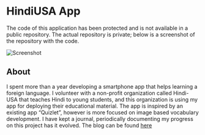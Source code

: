 # HindiUSA App

The code of this application has been protected and is not available in a public repository. The actual repository is private; below is a screenshot of the repository with the code.

![Screenshot](https://harshalnawade.s3.amazonaws.com/HindiUSA-Repository-Snapshot.jpg)

## About

I spent more than a year developing a smartphone app that helps learning a foreign language.
I volunteer with a non-profit organization called Hindi-USA that teaches Hindi to young students, and this organization is using my app for deploying their educational material.
The app is inspired by an existing app “Quizlet”, however is more focused on image based vocabulary development.
I have kept a journal, periodically documenting my progress on this project has it evolved. The blog can be found [here](http://hindiusaflashcards.blogspot.com/2016/05/)
